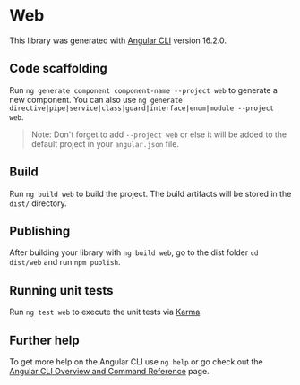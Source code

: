 # Web

This library was generated with [Angular CLI](https://github.com/angular/angular-cli) version 16.2.0.

## Code scaffolding

Run `ng generate component component-name --project web` to generate a new component. You can also use `ng generate directive|pipe|service|class|guard|interface|enum|module --project web`.
> Note: Don't forget to add `--project web` or else it will be added to the default project in your `angular.json` file. 

## Build

Run `ng build web` to build the project. The build artifacts will be stored in the `dist/` directory.

## Publishing

After building your library with `ng build web`, go to the dist folder `cd dist/web` and run `npm publish`.

## Running unit tests

Run `ng test web` to execute the unit tests via [Karma](https://karma-runner.github.io).

## Further help

To get more help on the Angular CLI use `ng help` or go check out the [Angular CLI Overview and Command Reference](https://angular.io/cli) page.
